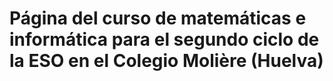 # Página del curso de matemáticas e informática para el segundo ciclo de la ESO en el Colegio Molière (Huelva) 

